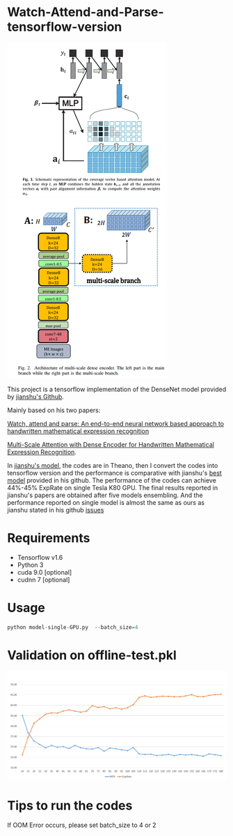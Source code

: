 # Watch-Attend-and-Parse-tensorflow-version

![pic1](./misc/WAP-Decoder.png)
![pic2](./misc/WAP-Dense.png)

This project is a tensorflow implementation of the DenseNet model provided by [jianshu's Github](https://github.com/JianshuZhang/WAP). 

Mainly based on his two papers:

[Watch, attend and parse: An end-to-end neural network based approach to handwritten mathematical expression recognition](https://www.sciencedirect.com/science/article/pii/S0031320317302376)

[Multi-Scale Attention with Dense Encoder for Handwritten Mathematical Expression Recognition](https://arxiv.org/abs/1801.03530).

In [jianshu's model](https://github.com/JianshuZhang/WAP/tree/master/DenseNet), the codes are in Theano, then I convert the codes into tensorflow version and the performance is comparative with jianshu's [best model](https://github.com/JianshuZhang/WAP/tree/master/DenseNet/models) provided in his github. The performance of the codes can achieve 44%-45% ExpRate on single Tesla K80 GPU. The final results reported in jianshu's papers are obtained after five models ensembling. And the performance reported on single model is almost 
the same as ours as jianshu stated in his github [issues](https://github.com/JianshuZhang/WAP/issues/7)


# Requirements

  - Tensorflow v1.6
  - Python 3
  - cuda 9.0 [optional]
  - cudnn 7 [optional]


# Usage

```Python
python model-single-GPU.py  --batch_size=4
```

# Validation on offline-test.pkl

![pic3](./misc/WAP-Train.png)


# Tips to run the codes

If OOM Error occurs, please set batch_size to 4 or 2
